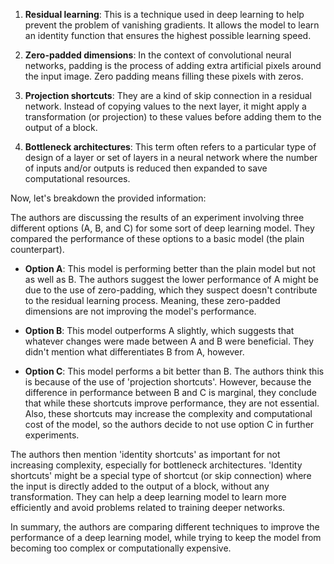 1. **Residual learning**: This is a technique used in deep learning to help prevent the problem of vanishing gradients. It allows the model to learn an identity function that ensures the highest possible learning speed.

2. **Zero-padded dimensions**: In the context of convolutional neural networks, padding is the process of adding extra artificial pixels around the input image. Zero padding means filling these pixels with zeros.

3. **Projection shortcuts**: They are a kind of skip connection in a residual network. Instead of copying values to the next layer, it might apply a transformation (or projection) to these values before adding them to the output of a block.

4. **Bottleneck architectures**: This term often refers to a particular type of design of a layer or set of layers in a neural network where the number of inputs and/or outputs is reduced then expanded to save computational resources.

Now, let's breakdown the provided information:

The authors are discussing the results of an experiment involving three different options (A, B, and C) for some sort of deep learning model. They compared the performance of these options to a basic model (the plain counterpart).

- **Option A**: This model is performing better than the plain model but not as well as B. The authors suggest the lower performance of A might be due to the use of zero-padding, which they suspect doesn't contribute to the residual learning process. Meaning, these zero-padded dimensions are not improving the model's performance.

- **Option B**: This model outperforms A slightly, which suggests that whatever changes were made between A and B were beneficial. They didn't mention what differentiates B from A, however.

- **Option C**: This model performs a bit better than B. The authors think this is because of the use of 'projection shortcuts'. However, because the difference in performance between B and C is marginal, they conclude that while these shortcuts improve performance, they are not essential. Also, these shortcuts may increase the complexity and computational cost of the model, so the authors decide to not use option C in further experiments.

The authors then mention 'identity shortcuts' as important for not increasing complexity, especially for bottleneck architectures. 'Identity shortcuts' might be a special type of shortcut (or skip connection) where the input is directly added to the output of a block, without any transformation. They can help a deep learning model to learn more efficiently and avoid problems related to training deeper networks.

In summary, the authors are comparing different techniques to improve the performance of a deep learning model, while trying to keep the model from becoming too complex or computationally expensive.